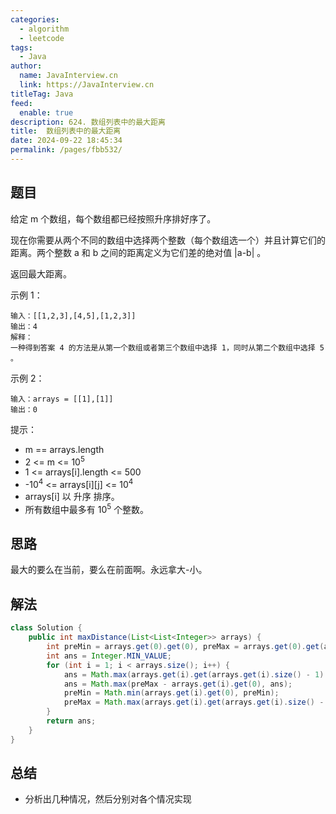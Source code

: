 ```yaml
---
categories: 
  - algorithm
  - leetcode
tags: 
  - Java
author: 
  name: JavaInterview.cn
  link: https://JavaInterview.cn
titleTag: Java
feed: 
  enable: true
description: 624. 数组列表中的最大距离
title:  数组列表中的最大距离
date: 2024-09-22 18:45:34
permalink: /pages/fbb532/
---
```


## 题目

给定 m 个数组，每个数组都已经按照升序排好序了。

现在你需要从两个不同的数组中选择两个整数（每个数组选一个）并且计算它们的距离。两个整数 a 和 b 之间的距离定义为它们差的绝对值 |a-b| 。

返回最大距离。

示例 1：

    输入：[[1,2,3],[4,5],[1,2,3]]
    输出：4
    解释：
    一种得到答案 4 的方法是从第一个数组或者第三个数组中选择 1，同时从第二个数组中选择 5 。
示例 2：

    输入：arrays = [[1],[1]]
    输出：0


提示：

* m == arrays.length
* 2 <= m <= 10<sup>5</sup>
* 1 <= arrays[i].length <= 500
* -10<sup>4</sup> <= arrays[i][j] <= 10<sup>4</sup>
* arrays[i] 以 升序 排序。
* 所有数组中最多有 10<sup>5</sup> 个整数。

## 思路

最大的要么在当前，要么在前面啊。永远拿大-小。

## 解法
```java
class Solution {
    public int maxDistance(List<List<Integer>> arrays) {
        int preMin = arrays.get(0).get(0), preMax = arrays.get(0).get(arrays.get(0).size() - 1);
        int ans = Integer.MIN_VALUE;
        for (int i = 1; i < arrays.size(); i++) {
            ans = Math.max(arrays.get(i).get(arrays.get(i).size() - 1) - preMin, ans);
            ans = Math.max(preMax - arrays.get(i).get(0), ans);
            preMin = Math.min(arrays.get(i).get(0), preMin);
            preMax = Math.max(arrays.get(i).get(arrays.get(i).size() - 1), preMax);
        }
        return ans;
    }
}

```

## 总结

- 分析出几种情况，然后分别对各个情况实现 
